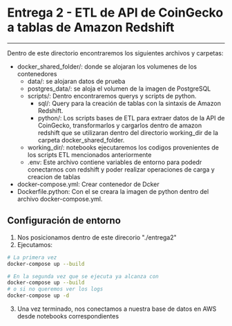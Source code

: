 # Entrega 2 - ETL de API de CoinGecko a tablas de Amazon Redshift
---
Dentro de este directorio encontraremos los siguientes archivos y carpetas:
* docker_shared_folder/: donde se alojaran los volumenes de los contenedores
    * data/: se alojaran datos de prueba
    * postgres_data/: se aloja el volumen de la imagen de PostgreSQL
    * scripts/: Dentro encontraremos querys y scripts de python.
        * sql/: Query para la creación de tablas con la sintaxis de Amazon Redshift.
        * python/: Los scripts bases de ETL para extraer datos de la API de CoinGecko, transformarlos y cargarlos dentro de amazon redshift que se utilizaran dentro del directorio working_dir de la carpeta docker_shared_folder.
    * working_dir/: notebooks ejecutaremos los codigos provenientes de los scripts ETL mencionados anteriormente
    * .env: Este archivo contiene variables de entorno para podedr conectarnos con redshift y poder realizar operaciones de carga y creacion de tablas
* docker-compose.yml: Crear contenedor de Dcker
* Dockerfile.python: Con el se creara la imagen de python dentro del archivo docker-compose.yml.

## Configuración de entorno
1. Nos posicionamos dentro de este direcorio "./entrega2"
2. Ejecutamos:
```bash
# La primera vez
docker-compose up --build

# En la segunda vez que se ejecuta ya alcanza con
docker-compose up --build
# o si no queremos ver los logs
docker-compose up -d
```

3. Una vez terminado, nos conectamos a nuestra base de datos en AWS desde notebooks correspondientes

